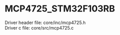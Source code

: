 # MCP4725_STM32F103RB
Driver header file: core/inc/mcp4725.h </br>
Driver c file:      core/src/mcp4725.c 
